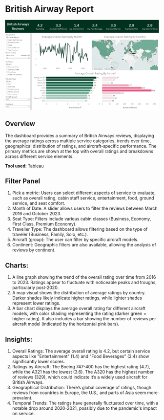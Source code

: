 # British Airway Report

![alt text](images/dashboard.png)

## Overview
The dashboard provides a summary of British Airways reviews, displaying the average ratings across multiple service categories, trends over time, geographical distribution of ratings, and aircraft-specific performance. The primary metrics are shown at the top with overall ratings and breakdowns across different service elements.

**Tool used**: Tableau

## Filter Panel 
1. Pick a metric: Users can select different aspects of service to evaluate, such as overall rating, cabin staff service, entertainment, food, ground service, and seat comfort.
2. Month of Date: A slider allows users to filter the reviews between March 2016 and October 2023.
3. Seat Type: Filters include various cabin classes (Business, Economy, First Class, Premium Economy).
4. Traveller Type: The dashboard allows filtering based on the type of traveler (Business, Family, Solo, etc.).
5. Aircraft (group): The user can filter by specific aircraft models.
6. Continent: Geographic filters are also available, allowing the analysis of reviews by continent.

## Charts:
1. A line graph showing the trend of the overall rating over time from 2016 to 2023. Ratings appear to fluctuate with noticeable peaks and troughs, particularly post-2020.
2. A map visual shows the distribution of average ratings by country. Darker shades likely indicate higher ratings, while lighter shades represent lower ratings.
3. A bar chart displays the average overall rating for different aircraft models, with color shading representing the rating (darker green = higher rating). It also includes a bar showing the number of reviews per aircraft model (indicated by the horizontal pink bars).

## Insights:

1. Overall Ratings: The average overall rating is 4.2, but certain service aspects like "Entertainment" (1.4) and "Food Beverages" (2.4) show significantly lower scores.
2. Ratings by Aircraft: The Boeing 747-400 has the highest rating (4.7), while the A321 has the lowest (3.6). The A320 has the highest number of reviews (329), which could indicate it’s a widely used aircraft for British Airways.
3. Geographical Distribution: There’s global coverage of ratings, though reviews from countries in Europe, the U.S., and parts of Asia seem more prevalent.
4. Temporal Trends: The ratings have generally fluctuated over time, with a notable drop around 2020-2021, possibly due to the pandemic's impact on service.

